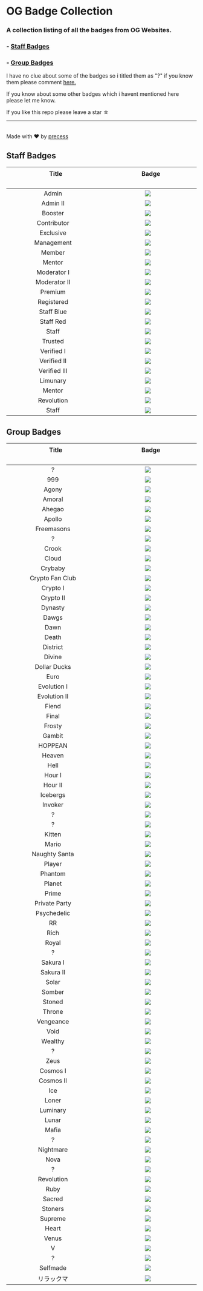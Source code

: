 <!--

Credits:

    - Precess - https://volted.cc | https://github.com/precess/ | Discord: OG#2624
    
    - GitHub: https://github.com/precess/OG-Badge-Collection
    
-->


# OG Badge Collection

### A collection listing of all the badges from OG Websites.

### - <a href="https://github.com/precess/OG-Badge-Collection/blob/main/README.md#staff-badges">Staff Badges</a>

### - <a href="https://github.com/precess/OG-Badge-Collection/blob/main/README.md#group-badges">Group Badges</a>

I have no clue about some of the badges so i titled them as "?" if you know them please comment <a href="https://github.com/precess/OG-Badges-Collection/discussions/1">here.</a> 

If you know about some other badges which i havent mentioned here please let me know.

If you like this repo please leave a star ☆

---------------------------------------

||
| --- |
Made with ❤ by <a href="https://github.com/precess">precess</a>


## Staff Badges

| ㅤㅤㅤㅤㅤㅤㅤTitleㅤㅤㅤㅤㅤㅤㅤ | ㅤㅤㅤㅤㅤㅤㅤBadgeㅤㅤㅤㅤㅤㅤㅤ |
| --- | --- |
| <div align="center"> Admin </div> | <div align="center"> <img  src="/images/Staff/admin.png"> </div> |
| <div align="center"> Admin II </div> | <div align="center"> <img  src="/images/Staff/admin-2.png"> </div> |
| <div align="center"> Booster </div> | <div align="center"> <img  src="/images/Staff/booster.gif"> </div> |
| <div align="center"> Contributor </div> | <div align="center"> <img  src="/images/Staff/contributor.png"> </div> |
| <div align="center"> Exclusive </div> | <div align="center"> <img  src="/images/Staff/exclusive.png"> </div> |
| <div align="center"> Management </div> | <div align="center"> <img  src="/images/Staff/management.png"> </div> |
| <div align="center"> Member </div> | <div align="center"> <img  src="/images/Staff/member.png"> </div> |
| <div align="center"> Mentor </div> | <div align="center"> <img  src="/images/Staff/mentor.png"> </div> |
| <div align="center"> Moderator I </div> | <div align="center"> <img  src="/images/Staff/moderator-1.png"> </div> |
| <div align="center"> Moderator II </div> | <div align="center"> <img  src="/images/Staff/Moderator-3.png"> </div> |
| <div align="center"> Premium </div> | <div align="center"> <img  src="/images/Staff/premium.png"> </div> |
| <div align="center"> Registered </div> | <div align="center"> <img  src="/images/Staff/registered.png"> </div> |
| <div align="center"> Staff Blue </div> | <div align="center"> <img  src="/images/Staff/staff-blue.png"> </div> |
| <div align="center"> Staff Red </div> | <div align="center"> <img  src="/images/Staff/staff-red.png"> </div> |
| <div align="center"> Staff </div> | <div align="center"> <img  src="/images/Staff/staff.png"> </div> |
| <div align="center"> Trusted </div> | <div align="center"> <img  src="/images/Staff/trusted.png"> </div> |
| <div align="center"> Verified I </div> | <div align="center"> <img  src="/images/Staff/verified.png"> </div> |
| <div align="center"> Verified II </div> | <div align="center"> <img  src="/images/Staff/verified-2.png"> </div> |
| <div align="center"> Verified III </div> | <div align="center"> <img  src="/images/Staff/verified-gg.png"> </div> |
| <div align="center"> Limunary </div> | <div align="center"> <img  src="/images/Staff/limunary-gg.png"> </div> |
| <div align="center"> Mentor </div> | <div align="center"> <img  src="/images/Staff/mentor-gg.png"> </div> |
| <div align="center"> Revolution </div> | <div align="center"> <img  src="/images/Staff/revolution-gg.png"> </div> |
| <div align="center"> Staff </div> | <div align="center"> <img  src="/images/Staff/staff-gg.png"> </div> |


## Group Badges

| ㅤㅤㅤㅤㅤㅤㅤTitleㅤㅤㅤㅤㅤㅤㅤ | ㅤㅤㅤㅤㅤㅤㅤBadgeㅤㅤㅤㅤㅤㅤㅤ |
| --- | --- |
| <div align="center"> ? </div> | <div align="center"> <img  src="/images/8x2Kw2G.png"> </div> |
| <div align="center"> 999 </div> | <div align="center"> <img  src="/images/999.png"> </div> |
| <div align="center"> Agony </div> | <div align="center"> <img  src="/images/Agony.gif"> </div> |
| <div align="center"> Amoral </div> | <div align="center"> <img  src="/images/amoral.png"> </div> |
| <div align="center"> Ahegao </div> | <div align="center"> <img  src="/images/Ahegao.png"> </div> |
| <div align="center"> Apollo </div> | <div align="center"> <img  src="/images/Apollo.png"> </div> |
| <div align="center"> Freemasons </div> | <div align="center"> <img  src="/images/B5DFsdY.png"> </div> |
| <div align="center"> ? </div> | <div align="center"> <img  src="/images/Boosters.gif"> </div> |
| <div align="center"> Crook </div> | <div align="center"> <img  src="/images/CROOK.png"> </div> |
| <div align="center"> Cloud </div> | <div align="center"> <img  src="/images/Cloud.png"> </div> |
| <div align="center"> Crybaby </div> | <div align="center"> <img  src="/images/Crybaby.png"> </div> |
| <div align="center"> Crypto Fan Club </div> | <div align="center"> <img  src="/images/Crypto-Fan-Club.png"> </div> |
| <div align="center"> Crypto I </div> | <div align="center"> <img  src="/images/Eth.png"> </div> |
| <div align="center"> Crypto II </div> | <div align="center"> <img  src="/images/Crypto.png"> </div> |
| <div align="center"> Dynasty </div> | <div align="center"> <img  src="/images/DYNASTY.png"> </div> |
| <div align="center"> Dawgs </div> | <div align="center"> <img  src="/images/Dawgs.gif"> </div> |
| <div align="center"> Dawn </div> | <div align="center"> <img  src="/images/Dawn.gif"> </div> |
| <div align="center"> Death </div> | <div align="center"> <img  src="/images/Death.png"> </div> |
| <div align="center"> District </div> | <div align="center"> <img  src="/images/District.png"> </div> |
| <div align="center"> Divine </div> | <div align="center"> <img  src="/images/Divine.png"> </div> |
| <div align="center"> Dollar Ducks </div> | <div align="center"> <img  src="/images/Dollar-Ducks.gif"> </div> |
| <div align="center"> Euro </div> | <div align="center"> <img  src="/images/Euro.png"> </div> |
| <div align="center"> Evolution I </div> | <div align="center"> <img  src="/images/Evolution.png"> </div> |
| <div align="center"> Evolution II </div> | <div align="center"> <img  src="/images/Evolution-2.png"> </div> |
| <div align="center"> Fiend </div> | <div align="center"> <img  src="/images/Fiend.png"> </div> |
| <div align="center"> Final </div> | <div align="center"> <img  src="/images/Final.png"> </div> |
| <div align="center"> Frosty </div> | <div align="center"> <img  src="/images/Frosty.gif"> </div> |
| <div align="center"> Gambit </div> | <div align="center"> <img  src="/images/Gambit.png"> </div> |
| <div align="center"> HOPPEAN </div> | <div align="center"> <img  src="/images/HOPPEAN.gif"> </div> |
| <div align="center"> Heaven </div> | <div align="center"> <img  src="/images/Heaven.png"> </div> |
| <div align="center"> Hell </div> | <div align="center"> <img  src="/images/Hell.png"> </div> |
| <div align="center"> Hour I </div> | <div align="center"> <img  src="/images/DNH0f1I.gif"> </div> |
| <div align="center"> Hour II </div> | <div align="center"> <img  src="/images/Hour.gif"> </div> |
| <div align="center"> Icebergs </div> | <div align="center"> <img  src="/images/Icebergs.png"> </div> |
| <div align="center"> Invoker </div> | <div align="center"> <img  src="/images/Invoker.png"> </div> |
| <div align="center"> ? </div> | <div align="center"> <img  src="/images/JSPaPI7.png"> </div> |
| <div align="center"> ? </div> | <div align="center"> <img  src="/images/JWSlawf.png"> </div> |
| <div align="center"> Kitten </div> | <div align="center"> <img  src="/images/Kitten.png"> </div> |
| <div align="center"> Mario </div> | <div align="center"> <img  src="/images/Mario.png"> </div> |
| <div align="center"> Naughty Santa </div> | <div align="center"> <img  src="/images/Naughty-Santa.gif"> </div> |
| <div align="center"> Player </div> | <div align="center"> <img  src="/images/PLAYER.png"> </div> |
| <div align="center"> Phantom </div> | <div align="center"> <img  src="/images/Phantom.png"> </div> |
| <div align="center"> Planet </div> | <div align="center"> <img  src="/images/Planet.png"> </div> |
| <div align="center"> Prime </div> | <div align="center"> <img  src="/images/Prime.png"> </div> |
| <div align="center"> Private Party </div> | <div align="center"> <img  src="/images/Private-Party.png"> </div> |
| <div align="center"> Psychedelic </div> | <div align="center"> <img  src="/images/Psychedelic.gif"> </div> |
| <div align="center"> RR </div> | <div align="center"> <img  src="/images/RR.gif"> </div> |
| <div align="center"> Rich </div> | <div align="center"> <img  src="/images/Rich.png"> </div> |
| <div align="center"> Royal </div> | <div align="center"> <img  src="/images/Royal.png"> </div> |
| <div align="center"> ? </div> | <div align="center"> <img  src="/images/SDY2f0Q.png"> </div> |
| <div align="center"> Sakura I </div> | <div align="center"> <img  src="/images/Sakura.png"> </div> |
| <div align="center"> Sakura II </div> | <div align="center"> <img  src="/images/Sakura-2.png"> </div> |
| <div align="center"> Solar </div> | <div align="center"> <img  src="/images/Solar.png"> </div> |
| <div align="center"> Somber </div> | <div align="center"> <img  src="/images/Somber.png"> </div> |
| <div align="center"> Stoned </div> | <div align="center"> <img  src="/images/Stoned.png"> </div> |
| <div align="center"> Throne </div> | <div align="center"> <img  src="/images/Throne.png"> </div> |
| <div align="center"> Vengeance </div> | <div align="center"> <img  src="/images/Vengeance.png"> </div> |
| <div align="center"> Void </div> | <div align="center"> <img  src="/images/Void.png"> </div> |
| <div align="center"> Wealthy </div> | <div align="center"> <img  src="/images/Wealthy.gif"> </div> |
| <div align="center"> ? </div> | <div align="center"> <img  src="/images/Xb5pzTW.png"> </div> |
| <div align="center"> Zeus </div> | <div align="center"> <img  src="/images/Zeus.png"> </div> |
| <div align="center"> Cosmos I </div> | <div align="center"> <img  src="/images/cosmos.gif"> </div> |
| <div align="center"> Cosmos II </div> | <div align="center"> <img  src="/images/cosmos-2.gif"> </div> |
| <div align="center"> Ice </div> | <div align="center"> <img  src="/images/ice.gif"> </div> |
| <div align="center"> Loner </div> | <div align="center"> <img  src="/images/loner.gif"> </div> |
| <div align="center"> Luminary </div> | <div align="center"> <img  src="/images/luminary.png"> </div> |
| <div align="center"> Lunar </div> | <div align="center"> <img  src="/images/lunar.gif"> </div> |
| <div align="center"> Mafia </div> | <div align="center"> <img  src="/images/mafia.gif"> </div> |
| <div align="center"> ? </div> | <div align="center"> <img  src="/images/melhuhg.gif"> </div> |
| <div align="center"> Nightmare </div> | <div align="center"> <img  src="/images/nightmare.gif"> </div> |
| <div align="center"> Nova </div> | <div align="center"> <img  src="/images/nova.gif"> </div> |
| <div align="center"> ? </div> | <div align="center"> <img  src="/images/on6DmRZ.gif"> </div> |
| <div align="center"> Revolution </div> | <div align="center"> <img  src="/images/revolution.png"> </div> |
| <div align="center"> Ruby </div> | <div align="center"> <img  src="/images/ruby.png"> </div> |
| <div align="center"> Sacred </div> | <div align="center"> <img  src="/images/sacred.png"> </div> |
| <div align="center"> Stoners </div> | <div align="center"> <img  src="/images/stoners.gif"> </div> |
| <div align="center"> Supreme </div> | <div align="center"> <img  src="/images/supreme.gif"> </div> |
| <div align="center"> Heart </div> | <div align="center"> <img  src="/images/ub-d.gif"> </div> |
| <div align="center"> Venus </div> | <div align="center"> <img  src="/images/venus.png"> </div> |
| <div align="center"> V </div> | <div align="center"> <img  src="/images/V.png"> </div> |
| <div align="center"> ? </div> | <div align="center"> <img  src="/images/yinandyang.png"> </div> |
| <div align="center"> Selfmade </div> | <div align="center"> <img  src="/images/SELFMADE.png"> </div> |
| <div align="center"> リラックマ </div> | <div align="center"> <img  src="/images/リラックマ.png"> </div> |
